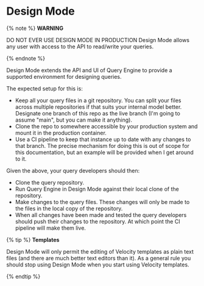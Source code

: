 # Design Mode

{% note %}
**WARNING**

  DO NOT EVER USE DESIGN MODE IN PRODUCTION
  Design Mode allows any user with access to the API to read/write your queries.

{% endnote %}

Design Mode extends the API and UI of Query Engine to provide a supported environment for designing queries.

The expected setup for this is:
* Keep all your query files in a git repository.
  You can split your files across multiple repositories if that suits your internal model better.
  Designate one branch of this repo as the live branch (I'm going to assume "main", but you can make it anything).
* Clone the repo to somewhere accessible by your production system and mount it in the production container.
* Use a CI pipeline to keep that instance up to date with any changes to that branch.
  The precise mechanism for doing this is out of scope for this documentation, but an example will be provided when I get around to it.

Given the above, your query developers should then:
* Clone the query repository.
* Run Query Engine in Design Mode against their local clone of the repository.
* Make changes to the query files.
  These changes will only be made to the files in the local copy of the repository.
* When all changes have been made and tested the query developers should push their changes to the repository.
  At which point the CI pipeline will make them live.


{% tip %}
**Templates**

  Design Mode will only permit the editing of Velocity templates as plain text files (and there are much better text editors than it).
  As a general rule you should stop using Design Mode when you start using Velocity templates.

{% endtip %}
